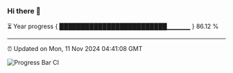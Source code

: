### Hi there 👋

⏳ Year progress { █████████████████████████▁▁▁▁▁ } 86.12 %

---

⏰ Updated on Mon, 11 Nov 2024 04:41:08 GMT

![Progress Bar CI](https://github.com/IshwaranRudhara/GIT-ACTION/workflows/Progress%20Bar%20CI/badge.svg)
